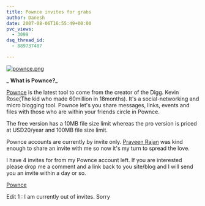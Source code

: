 ```yaml
---
title: Pownce invites for grabs
author: Danesh
date: 2007-08-06T16:55:49+00:00
pvc_views:
  - 3099
dsq_thread_id:
  - 889737487

---
```

[![pownce.png][1]][2]

_ **What is Pownce?**_

[Pownce][3] is the latest tool to come from the creator of the Digg. Kevin Rose(The kid who made 60million in 18months). It's a social-networking and micro blogging tool. Pownce let's you share messages, links, events and files with those who are within your friends circle in Pownce.

The free version has a 10MB file size limit whereas the pro version is priced at USD20/year and 100MB file size limit.

Pownce accounts are currently by invite only. [Praveen Rajan][4] was kind enough to share an invite with me so now it's my turn to spread the love.

I have 4 invites for from my Pownce account left. If you are interested please drop me a comment and a link back to you site/blog and I will send you an invite within a day or so.

[Pownce][5]

Edit 1 : I am currently out of invites. Sorry

 [1]: /wp-content/uploads/2007/08/pownce.png
 [2]: /wp-content/uploads/2007/08/pownce.png "pownce.png"
 [3]: http://pownce.com/
 [4]: http://praveenrajan.com/blog/
 [5]: http://pownce.com